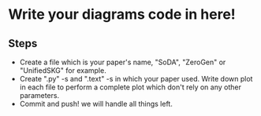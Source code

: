 # Write your diagrams code in here!

## Steps
- Create a file which is your paper's name, "SoDA", "ZeroGen" or "UnifiedSKG" for example.
- Create ".py" -s and ".text" -s in which your paper used. Write down plot in each file to perform a complete plot which don't rely on any other parameters.
- Commit and push! we will handle all things left.